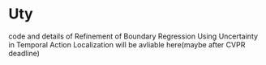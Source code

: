# Uty
code and details of Refinement of Boundary Regression Using Uncertainty in Temporal Action Localization will be avliable here(maybe after CVPR deadline)
